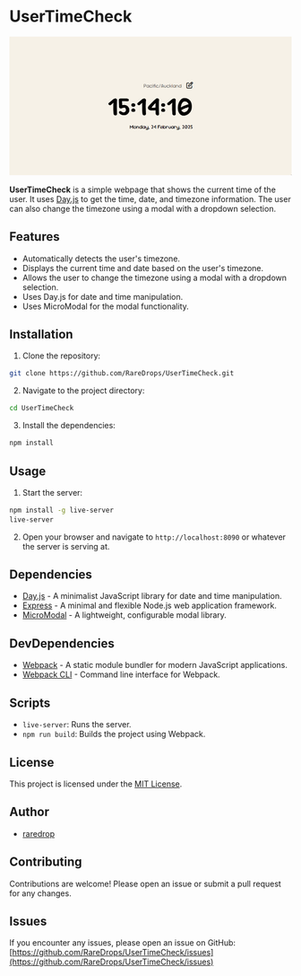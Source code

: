 # UserTimeCheck
![demo.gif](https://raw.githubusercontent.com/RareDrops/UserTimeCheck/refs/heads/master/.github/images/demo.gif)

**UserTimeCheck** is a simple webpage that shows the current time of the user. It uses [Day.js](https://day.js.org/) to get the time, date, and timezone information. The user can also change the timezone using a modal with a dropdown selection.

## Features

- Automatically detects the user's timezone.
- Displays the current time and date based on the user's timezone.
- Allows the user to change the timezone using a modal with a dropdown selection.
- Uses Day.js for date and time manipulation.
- Uses MicroModal for the modal functionality.

## Installation

1. Clone the repository:

```bash
git clone https://github.com/RareDrops/UserTimeCheck.git
```

2. Navigate to the project directory:

```bash
cd UserTimeCheck
```

3. Install the dependencies:

```bash
npm install
```

## Usage

1. Start the server:

```bash
npm install -g live-server
live-server
```

2. Open your browser and navigate to `http://localhost:8090` or whatever the server is serving at.

## Dependencies

- [Day.js](https://day.js.org/) - A minimalist JavaScript library for date and time manipulation.
- [Express](https://expressjs.com/) - A minimal and flexible Node.js web application framework.
- [MicroModal](https://micromodal.now.sh/) - A lightweight, configurable modal library.

## DevDependencies

- [Webpack](https://webpack.js.org/) - A static module bundler for modern JavaScript applications.
- [Webpack CLI](https://webpack.js.org/api/cli/) - Command line interface for Webpack.

## Scripts
- `live-server`: Runs the server.
- `npm run build`: Builds the project using Webpack.

## License

This project is licensed under the [MIT License](https://github.com/RareDrops/UserTimeCheck/blob/master/LICENSE).

## Author

- [raredrop](https://github.com/RareDrops)

## Contributing

Contributions are welcome! Please open an issue or submit a pull request for any changes.

## Issues

If you encounter any issues, please open an issue on GitHub: [https://github.com/RareDrops/UserTimeCheck/issues](https://github.com/RareDrops/UserTimeCheck/issues)
